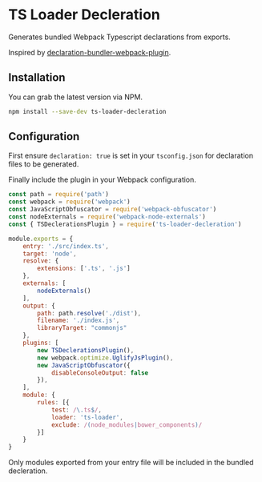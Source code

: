 # TS Loader Decleration

Generates bundled Webpack Typescript declarations from exports.

Inspired by [declaration-bundler-webpack-plugin](https://www.npmjs.com/package/declaration-bundler-webpack-plugin).

## Installation

You can grab the latest version via NPM.

```bash
npm install --save-dev ts-loader-decleration
```

## Configuration

First ensure `declaration: true` is set in your `tsconfig.json` for declaration files to be generated.

Finally include the plugin in your Webpack configuration.

```javascript
const path = require('path')
const webpack = require('webpack')
const JavaScriptObfuscator = require('webpack-obfuscator')
const nodeExternals = require('webpack-node-externals')
const { TSDeclerationsPlugin } = require('ts-loader-decleration')

module.exports = {
	entry: './src/index.ts',
	target: 'node',
	resolve: {
		extensions: ['.ts', '.js']
	},
	externals: [
		nodeExternals()
	],
	output: {
		path: path.resolve('./dist'),
		filename: './index.js',
		libraryTarget: "commonjs"
	},
	plugins: [
		new TSDeclerationsPlugin(),
		new webpack.optimize.UglifyJsPlugin(),
		new JavaScriptObfuscator({
			disableConsoleOutput: false
		}),
    ],
	module: {
		rules: [{
			test: /\.ts$/,
			loader: 'ts-loader',
			exclude: /(node_modules|bower_components)/
		}]
	}
}
```

Only modules exported from your entry file will be included in the bundled decleration.